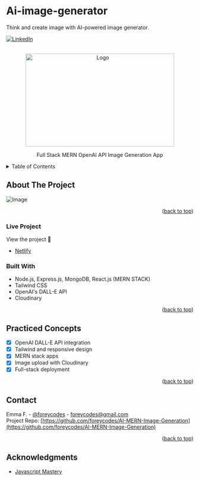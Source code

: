 # Ai-image-generator

Think and create image with AI-powered image generator.

<!-- Improved compatibility of back to top link: See: https://github.com/othneildrew/Best-README-Template/pull/73 -->
<a name="readme-top"></a>

[![LinkedIn][linkedin-shield]](https://www.linkedin.com/in/eforrester01/)

<br />
<div align="center">
  <a href="https://github.com/foreycodes/AI-MERN-Image-Generation">
    <img src="https://www.pngmart.com/files/21/AI-PNG-Isolated-HD.png" alt="Logo" width="400" height="250">
  </a>

  <p align="center">
    Full Stack MERN OpenAI API Image Generation App
    <br />
  </p>
</div>

<details>
  <summary>Table of Contents</summary>
  <ol>
    <li>
      <a href="#about-the-project">About The Project</a>
      <ul>
        <li><a href="#live-project">Live Project</a></li>
        <li><a href="#built-with">Built With</a></li>
      </ul>
    </li>
    <li><a href="#Practiced-Concepts">Practiced Concepts</a></li>
    <li><a href="#contact">Contact</a></li>
    <li><a href="#acknowledgments">Acknowledgments</a></li>
  </ol>
</details>

## About The Project

![Image](https://i.imgur.com/es6vSI1.png)

<p align="right">(<a href="#readme-top">back to top</a>)</p>

### Live Project

View the project 🎉  
* [Netlify](https://forey-ai-mern.netlify.app/)

### Built With

* Node.js, Express.js, MongoDB, React.js (MERN STACK)  
* Tailwind CSS  
* OpenAI's DALL-E API  
* Cloudinary

<p align="right">(<a href="#readme-top">back to top</a>)</p>

## Practiced Concepts
- [x] OpenAI DALL-E API integration
- [x] Tailwind and responsive design
- [x] MERN stack apps
- [x] Image upload with Cloudinary
- [x] Full-stack deployment

<p align="right">(<a href="#readme-top">back to top</a>)</p>

## Contact

Emma F. - [@foreycodes](https://twitter.com/foreycodes) - foreycodes@gmail.com  
Project Repo: [https://github.com/foreycodes/AI-MERN-Image-Generation](https://github.com/foreycodes/AI-MERN-Image-Generation)

<p align="right">(<a href="#readme-top">back to top</a>)</p>

## Acknowledgments

* [Javascript Mastery](https://www.jsmastery.pro/)

<!-- MARKDOWN LINKS -->
[linkedin-shield]: https://img.shields.io/badge/-LinkedIn-black.svg?style=for-the-badge&logo=linkedin&colorB=555
